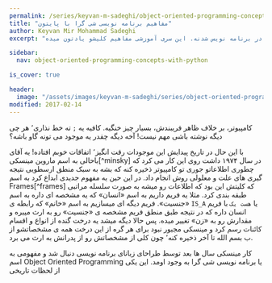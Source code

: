```yaml
---
permalink: /series/keyvan-m-sadeghi/object-oriented-programming-concepts-with-python/intro
title: "مفاهیم برنامه نویسی شی گرا با پایتون"
author: Keyvan Mir Mohammad Sadeghi
excerpt: "آشنایی با مفهوم شی گرایی یکی از قدم های مهم در برنامه نویس شدنه. این سری آموزشی مفاهیم کلیشو یادتون میده."

sidebar:
  nav: object-oriented-programming-concepts-with-python

is_cover: true

header:
  image: "/assets/images/keyvan-m-sadeghi/series/object-oriented-programming-concepts-with-python/CPT-OOP-objects_and_classes_-_attmeth.svg"
modified: 2017-02-14
---
```


کامپیوتر، بر خلاف ظاهر فریبندش، بسیار چیز خنگیه. کافیه یه `;`
ته خط نذاری٬ هر چی دیگه نوشته باشی مهم نیست! آخه دیگه چقدر
یه موجود می تونه گاو باشه؟

با این حال در تاریخ پیدایش این موجودات رقت انگیز٬ اتفاقات خوبم
افتاده! یه آقای باحالی به اسم ماروین مینسکی[^minsky] در سال
۱۹۷۴ داشت روی این کار می کرد که چطوری اطلاعاتو جوری تو کامپیوتر ذخیره
کنه که بشه به سبک منطق ارسطویی نتیجه گیری های علت و معلولی روش انجام داد. در این حین یه مفهوم جدیدی ابداع کرد به اسم
Frames[^frames] که کلیتش این بود که اطلاعات رو میشه
به صورت سلسله مراتبی طبقه بندی کرد. مثلا یه فریم داریم به اسم «انسان» که یه مشخصه ای داره به اسم «جنسیت». فریم دیگه ای
میسازیم به اسم «خانم» که رابطه ی `IS_A` یا `هست یک` با
فریم انسان داره که در نتیجه طبق منطق فریم مشخصه ی «جنسیت»
رو به ارث میبره و مقدارش رو به «زن» تغییر میده. پس حالا دیگه
میشد یه درخت گنده از انواع و اقسام کائنات رسم کرد و مینسکی
مجبور نبود برای هر گره از این درخت همه ی مشخصاتشو از ب بسم
الله تا آخر ذخیره کنه٬ چون کلی از مشخصاتش رو از پدرانش به ارث
می برد.

کار مینسکی سال ها بعد توسط طراحای زبانای برنامه نویسی دنبال شد و مفهومی به اسم Object Oriented Programming یا
برنامه نویسی شی گرا به وجود اومد. این یکی از لحظات تاریخی
